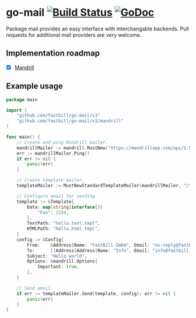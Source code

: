 # go-mail [![Build Status](https://travis-ci.org/fastbill/go-mail.svg?branch=master)](https://travis-ci.org/fastbill/go-mail) [![GoDoc](https://godoc.org/github.com/fastbill/go-mail?status.svg)](https://godoc.org/github.com/fastbill/go-mail)

Package mail provides an easy interface with interchangable backends.
Pull requests for additional mail providers are very welcome.

## Implementation roadmap

- [x] [Mandrill](https://mandrillapp.com)

## Example usage

```go
package main

import (
	"github.com/fastbill/go-mail/v3"
	"github.com/fastbill/go-mail/v3/mandrill"
)

func main() {
	// Create and ping Mandrill mailer.
	mandrillMailer := mandrill.MustNew("https://mandrillapp.com/api/1.0/", "my-token")
	err := mandrillMailer.Ping()
	if err != nil {
		panic(err)
	}

	// Create template mailer.
	templateMailer := MustNewStandardTemplateMailer(mandrillMailer, "/templates/*.tmpl")

	// Configure email for sending.
	template := &Template{
		Data: map[string]interface{}{
			"Foo": 1234,
		},
		TextPath: "hello.text.tmpl",
		HTMLPath: "hello.html.tmpl",
	}
	config := &Config{
		From:    &Address{Name: "FastBill GmbH", Email: "no-reply@fastbill.com"},
		To:      []Address{Address{Name: "Info", Email: "info@fastbill.com"}},
		Subject: "Hello world",
		Options: &mandrill.Options{
			Important: true,
		},
	}

	// Send email.
	if err := templateMailer.Send(template, config); err != nil {
		panic(err)
	}
}
```
